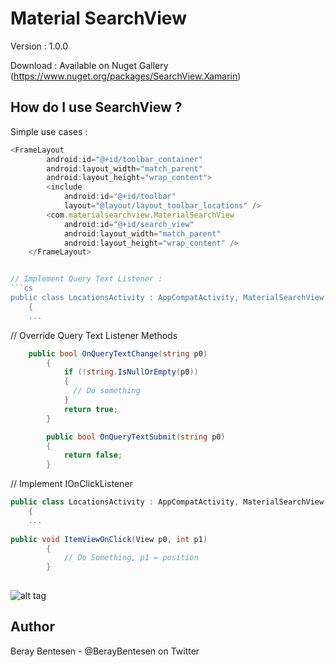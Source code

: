 Material SearchView
=====

Version : 1.0.0

Download : Available on Nuget Gallery (https://www.nuget.org/packages/SearchView.Xamarin)

How do I use SearchView ?
-------------------

Simple use cases :

```javascript
<FrameLayout
        android:id="@+id/toolbar_container"
        android:layout_width="match_parent"
        android:layout_height="wrap_content">
        <include
            android:id="@+id/toolbar"
            layout="@layout/layout_toolbar_locations" />
        <com.materialsearchview.MaterialSearchView
            android:id="@+id/search_view"
            android:layout_width="match_parent"
            android:layout_height="wrap_content" />
    </FrameLayout>


// Implement Query Text Listener :
```cs
public class LocationsActivity : AppCompatActivity, MaterialSearchView.IOnQueryTextListener
	{
    ...
```

// Override Query Text Listener Methods			 
```cs
	public bool OnQueryTextChange(string p0)
		{
			if (!string.IsNullOrEmpty(p0))
			{
			  // Do something
			}
			return true;
		}

		public bool OnQueryTextSubmit(string p0)
		{
			return false;
		}	     
```

// Implement IOnClickListener  
```cs
public class LocationsActivity : AppCompatActivity, MaterialSearchView.IOnQueryTextListener
	{
    ...
    
public void ItemViewOnClick(View p0, int p1)
		{
			// Do Something, p1 = position
		}
    
```



![alt tag](http://g.recordit.co/pdPddtBOxz.gif)

Author
------
Beray Bentesen -  @BerayBentesen on Twitter




